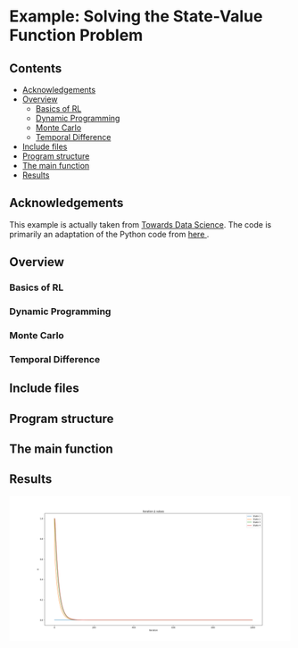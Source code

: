 # Example: Solving the State-Value Function Problem

## Contents
* [Acknowledgements](#ackw)
* [Overview](#overview) 
	* [Basics of RL](#basics_rl)
	* [Dynamic Programming](#dynamic_programming)
	* [Monte Carlo](#monte_carlo)
	* [Temporal Difference](#temporal_difference)
* [Include files](#include_files)
* [Program structure](#prg_struct)
* [The main function](#m_func)
* [Results](#results)

## <a name="ackw"></a>  Acknowledgements

This example is actually taken from <a href="https://towardsdatascience.com/reinforcement-learning-rl-101-with-python-e1aa0d37d43b">Towards Data Science</a>.
The code is primarily an adaptation of the Python code from <a href="https://towardsdatascience.com/reinforcement-learning-rl-101-with-python-e1aa0d37d43b"> here </a>.

## <a name="overview"></a> Overview

### <a name="basics_rl"></a> Basics of RL

### <a name="dynamic_programming"></a> Dynamic Programming

### <a name="monte_carlo"></a> Monte Carlo

### <a name="temporal_difference"></a> Temporal Difference

## <a name="include_files"></a> Include files

## <a name="prg_struct"></a> Program structure

## <a name="m_func"></a> The main function

## <a name="results"></a> Results

![alt text](iteration_delta_values.png)




